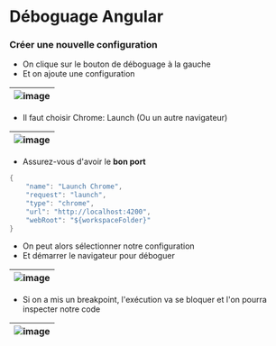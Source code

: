 # Déboguage Angular

### Créer une nouvelle configuration

- On clique sur le bouton de déboguage à la gauche
- Et on ajoute une configuration

| ![image](/img/infos/nouvelleConfiguration.png) |
| ---------------------------------------------- |

- Il faut choisir Chrome: Launch (Ou un autre navigateur)

| ![image](/img/infos/nouvelleConfiguration2.png) |
| ----------------------------------------------- |

- Assurez-vous d'avoir le **bon port**

```csharp
{
    "name": "Launch Chrome",
    "request": "launch",
    "type": "chrome",
    "url": "http://localhost:4200",
    "webRoot": "${workspaceFolder}"
}
```

- On peut alors sélectionner notre configuration
- Et démarrer le navigateur pour déboguer

| ![image](/img/infos/starting.png) |
| --------------------------------- |

- Si on a mis un breakpoint, l'exécution va se bloquer et l'on pourra inspecter notre code

| ![image](/img/infos/breakpoint.png) |
| ----------------------------------- |
